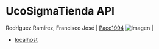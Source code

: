 UcoSigmaTienda API
==================


Rodríguez Ramírez, Francisco José | [Paco1994](https://github.com/Paco1994) ![Imagen](https://avatars3.githubusercontent.com/u/9074563?v=3&amp;s=30 "Francisco José")  |

- [localhost](http://localhost:5000/UCOSigmaTienda)
